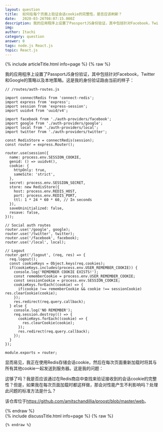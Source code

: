 ```yaml
---
layout: question
title:  如何在每个页面上验证会话cookie的完整性，是否应该刷新？
date:   2020-03-26T08:07:15.000Z
description: 我的应用程序上设置了PassportJS身份验证，其中包括针对Facebook，Twitter和Google的策略以及本地策略。这是我的身份验证路由当前的...
img: 
author: Itachi
category: question
answer: 0
tags: node.js React.js
topic: React.js
---
```

<div class="article-root">
  <div class="article">
    {% include articleTitle.html info=page %}
    {% raw %}
    <div class="article-content"><p><font style="vertical-align: inherit;"><font style="vertical-align: inherit;">我的应用程序上设置了PassportJS身份验证，其中包括针对Facebook，Twitter和Google的策略以及本地策略。</font><font style="vertical-align: inherit;">这是我的身份验证路由当前的样子：</font></font></p>

<pre><code>// /routes/auth-routes.js<font></font>
<font></font>
import connectRedis from 'connect-redis';<font></font>
import express from 'express';<font></font>
import session from 'express-session';<font></font>
import uuidv4 from 'uuid/v4';<font></font>
<font></font>
import facebook from './auth-providers/facebook';<font></font>
import google from './auth-providers/google';<font></font>
import local from './auth-providers/local';<font></font>
import twitter from './auth-providers/twitter';<font></font>
<font></font>
const RedisStore = connectRedis(session);<font></font>
const router = express.Router();<font></font>
<font></font>
router.use(session({<font></font>
  name: process.env.SESSION_COOKIE,<font></font>
  genid: () =&gt; uuidv4(),<font></font>
  cookie: {<font></font>
    httpOnly: true,<font></font>
    sameSite: 'strict',<font></font>
  },<font></font>
  secret: process.env.SESSION_SECRET,<font></font>
  store: new RedisStore({<font></font>
    host: process.env.REDIS_HOST,<font></font>
    port: process.env.REDIS_PORT,<font></font>
    ttl: 1 * 24 * 60 * 60, // In seconds<font></font>
  }),<font></font>
  saveUninitialized: false,<font></font>
  resave: false,<font></font>
}));<font></font>
<font></font>
// Social auth routes<font></font>
router.use('/google', google);<font></font>
router.use('/twitter', twitter);<font></font>
router.use('/facebook', facebook);<font></font>
router.use('/local', local);<font></font>
<font></font>
// Logout<font></font>
router.get('/logout', (req, res) =&gt; {<font></font>
  req.logout();<font></font>
  const cookieKeys = Object.keys(req.cookies);<font></font>
  if(cookieKeys.includes(process.env.USER_REMEMBER_COOKIE)) {<font></font>
    console.log('REMEMBER COOKIE EXISTS!');<font></font>
    const rememberCookie = process.env.USER_REMEMBER_COOKIE;<font></font>
    const sessionCookie = process.env.SESSION_COOKIE;<font></font>
    cookieKeys.forEach((cookie) =&gt; {<font></font>
      if(cookie !== rememberCookie &amp;&amp; cookie !== sessionCookie) res.clearCookie(cookie);<font></font>
    });<font></font>
    res.redirect(req.query.callback);<font></font>
  } else {<font></font>
    console.log('NO REMEMBER');<font></font>
    req.session.destroy(() =&gt; {<font></font>
      cookieKeys.forEach((cookie) =&gt; {<font></font>
        res.clearCookie(cookie);<font></font>
      });<font></font>
      res.redirect(req.query.callback);<font></font>
    });<font></font>
  }<font></font>
});<font></font>
<font></font>
module.exports = router;<font></font>
</code></pre>

<p><font style="vertical-align: inherit;"><font style="vertical-align: inherit;">显而易见，我正在使用Redis存储会话cookie，然后在每次页面重新加载时将其与所有其他cookie一起发送到服务器。</font><font style="vertical-align: inherit;">这是我的问题：</font></font></p>

<p><font style="vertical-align: inherit;"><font style="vertical-align: inherit;">这够了吗？</font><font style="vertical-align: inherit;">我是否应该通过在Redis商店中查找来验证接收到的会话cookie的完整性？</font><font style="vertical-align: inherit;">但是，如果我在每次页面加载时都这样做，那会对性能产生不利影响吗？</font><font style="vertical-align: inherit;">处理此问题的标准方法是什么？</font></font></p>

<p><font style="vertical-align: inherit;"><font style="vertical-align: inherit;">该仓库位于</font></font><a href="https://github.com/amitschandillia/proost/blob/master/web" rel="nofollow noreferrer"><font style="vertical-align: inherit;"><font style="vertical-align: inherit;">https://github.com/amitschandillia/proost/blob/master/web</font></font></a><font style="vertical-align: inherit;"><font style="vertical-align: inherit;">。</font></font></p></div>
    {% endraw %}
  </div>

  <div class="discuss-wrapper">
    {% include discussTitle.html info=page %}
    {% raw %}
    
    {% endraw %}
  </div>
<div>

